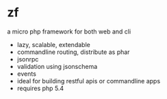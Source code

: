 # zf

a micro php framework for both web and cli

* lazy, scalable, extendable
* commandline routing, distribute as phar
* jsonrpc
* validation using jsonschema
* events
* ideal for building restful apis or commandline apps
* requires php 5.4

